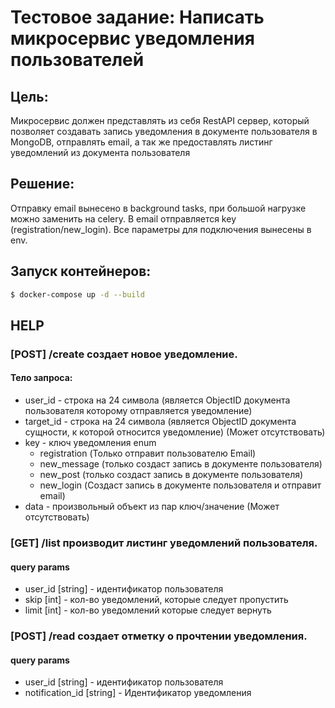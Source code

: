 # Тестовое задание: Написать микросервис уведомления пользователей

## Цель:
Микросервис должен представлять из себя RestAPI сервер, который позволяет создавать запись уведомления в документе пользователя в MongoDB, отправлять email, а так же предоставлять листинг уведомлений из документа пользователя

## Решение:
Отправку email вынесено в background tasks, при большой нагрузке можно заменить на celery. В email отправляется key (registration/new_login). Все параметры для подключения вынесены в env.

## Запуск контейнеров:

```sh
$ docker-compose up -d --build
```

## HELP

### [POST] /create создает новое уведомление.

#### Тело запроса:

- user_id - строка на 24 символа (является ObjectID документа пользователя которому отправляется уведомление)
- target_id - строка на 24 символа (является ObjectID документа сущности, к которой относится уведомление) (Может отсутствовать)
- key - ключ уведомления enum
    - registration (Только отправит пользователю Email)
    - new_message (только создаст запись в документе пользователя)
    - new_post (только создаст запись в документе пользователя)
    - new_login (Создаст запись в документе пользователя и отправит email)
- data - произвольный объект из пар ключ/значение (Может отсутствовать)

### [GET] /list производит листинг уведомлений пользователя.

#### query params
- user_id [string] - идентификатор пользователя
- skip [int] - кол-во уведомлений, которые следует пропустить
- limit [int] - кол-во уведомлений которые следует вернуть

### [POST] /read создает отметку о прочтении уведомления.

#### query params
- user_id [string] - идентификатор пользователя
- notification_id [string] - Идентификатор уведомления
